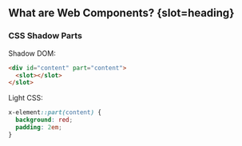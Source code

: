 ## What are Web Components? {slot=heading}

### CSS Shadow Parts

Shadow DOM:
```html
<div id="content" part="content">
  <slot></slot>
</slot>
```

Light CSS:
```css
x-element::part(content) {
  background: red;
  padding: 2em;
}
```

